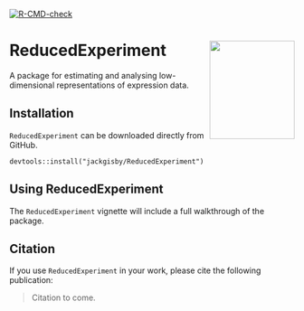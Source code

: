 <!-- badges: start -->
[![R-CMD-check](https://github.com/jackgisby/ReducedExperiment/actions/workflows/R-CMD-check.yaml/badge.svg)](https://github.com/jackgisby/ReducedExperiment/actions/workflows/R-CMD-check.yaml)
<!-- badges: end -->

# ReducedExperiment <img src="inst/ReducedExperiment_hex.png" align="right" height="174" width="150" />

A package for estimating and analysing low-dimensional representations of expression data.

## Installation
`ReducedExperiment` can be downloaded directly from GitHub.
```
devtools::install("jackgisby/ReducedExperiment")
```

## Using ReducedExperiment
The `ReducedExperiment` vignette will include a full walkthrough of the package.

## Citation
If you use `ReducedExperiment` in your work, please cite the following publication:

> Citation to come.
